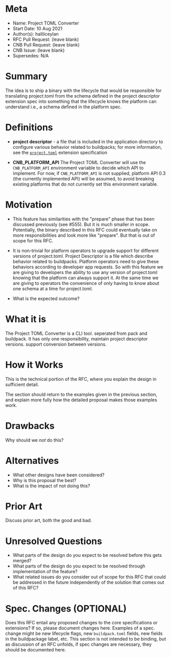 # Meta
[meta]: #meta
- Name: Project TOML Converter
- Start Date: 10 Aug 2021
- Author(s): haliliceylan
- RFC Pull Request: (leave blank)
- CNB Pull Request: (leave blank)
- CNB Issue: (leave blank)
- Supersedes: N/A

# Summary
[summary]: #summary

The idea is to ship a binary with the lifecycle that would be responsible for translating project.toml from the schema defined in the project descriptor extension spec into something that the lifecycle knows the platform can understand i.e., a schema defined in the platform spec.

# Definitions
[definitions]: #definitions

* __project descriptor__ - a file that is included in the application directory to configure various behavior related to buildpacks; for more information, see the [`project.toml`](https://github.com/buildpacks/spec/blob/main/extensions/project-descriptor.md) extension specification

* __CNB_PLATFORM_API__ The Project TOML Converter will use the `CNB_PLATFORM_API` environment variable to decide which API to implement. For now, if `CNB_PLATFORM_API` is not supplied, platform API 0.3 (the currently implemented API) will be assumed, to avoid breaking existing platforms that do not currently set this environment variable.

# Motivation
[motivation]: #motivation

- This feature has similarities with the "prepare" phase that has been discussed previously (see #555). But it is much smaller in scope. Potentially, the binary described in this RFC could eventually take on more responsibilities and look more like "prepare". But that is out of scope for this RFC.

- It is non-trivial for platform operators to upgrade support for different versions of project.toml. Project Descriptor is a file which describe behavior related to buildpacks. Platform operators need to give these behaviors according to developer app requests. So with this feature we are giving to developers the ability to use any version of project.toml knowing that the platform can always support it. At the same time we are giving to operators the convenience of only having to know about one schema at a time for project.toml.

- What is the expected outcome?

# What it is
[what-it-is]: #what-it-is

The Project TOML Converter is a CLI tool. seperated from pack and buildpack. It has only one responsibility, maintain project descriptor versions. support conversion between versions.

# How it Works
[how-it-works]: #how-it-works

This is the technical portion of the RFC, where you explain the design in sufficient detail.

The section should return to the examples given in the previous section, and explain more fully how the detailed proposal makes those examples work.

# Drawbacks
[drawbacks]: #drawbacks

Why should we *not* do this?

# Alternatives
[alternatives]: #alternatives

- What other designs have been considered?
- Why is this proposal the best?
- What is the impact of not doing this?

# Prior Art
[prior-art]: #prior-art

Discuss prior art, both the good and bad.

# Unresolved Questions
[unresolved-questions]: #unresolved-questions

- What parts of the design do you expect to be resolved before this gets merged?
- What parts of the design do you expect to be resolved through implementation of the feature?
- What related issues do you consider out of scope for this RFC that could be addressed in the future independently of the solution that comes out of this RFC?

# Spec. Changes (OPTIONAL)
[spec-changes]: #spec-changesf
Does this RFC entail any proposed changes to the core specifications or extensions? If so, please document changes here.
Examples of a spec. change might be new lifecycle flags, new `buildpack.toml` fields, new fields in the buildpackage label, etc.
This section is not intended to be binding, but as discussion of an RFC unfolds, if spec changes are necessary, they should be documented here.
